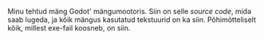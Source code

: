 Minu tehtud mäng Godot' mängumootoris. Siin on selle _source code_, mida saab lugeda, ja kõik mängus kasutatud tekstuurid on ka siin. Põhimõtteliselt kõik, millest exe-fail koosneb, on siin.
